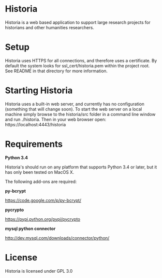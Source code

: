 # Historia
Historia is a web based application to support large research projects for historians and other humanities researchers.

Setup
=====
Historia uses HTTPS for all connections, and therefore uses a certificate. By default the system looks for ssl_cert/historia.pem within the project root.  See README in that directory for more information.

Starting Historia
=================
Historia uses a built-in web server, and currently has no configuration (something that will change soon). To start the web server on a local machine simply browse to the historia/src folder in a command line window and run ./historia.  Then in your web browser open: https://localhost:4443/historia

Requirements
============
**Python 3.4**

Historia's should run on any platform that supports Python 3.4 or later, but it has only been tested on MacOS X. 

The following add-ons are required:

**py-bcrypt**

https://code.google.com/p/py-bcrypt/

**pycrypto**

https://pypi.python.org/pypi/pycrypto

**mysql python connector**

http://dev.mysql.com/downloads/connector/python/

License
=======
Historia is licensed under GPL 3.0
